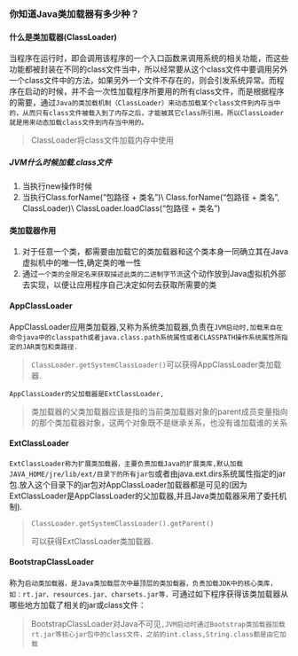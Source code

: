 ### 你知道Java类加载器有多少种？

#### 什么是类加载器(ClassLoader)

当程序在运行时，即会调用该程序的一个入口函数来调用系统的相关功能，而这些功能都被封装在不同的class文件当中，所以经常要从这个class文件中要调用另外一个class文件中的方法，如果另外一个文件不存在的，则会引发系统异常。而程序在启动的时候，并不会一次性加载程序所要用的所有class文件，而是根据程序的需要，通过`Java的类加载机制（ClassLoader）来动态加载某个class文件到内存当中的，从而只有class文件被载入到了内存之后，才能被其它class所引用。所以ClassLoader就是用来动态加载class文件到内存当中用的。`

> ClassLoader将class文件加载内存中使用

##### JVM什么时候加载.class文件

1. 当执行new操作时候
2. 当执行Class.forName(“包路径 + 类名”)\ Class.forName(“包路径 + 类名”, ClassLoader)\ ClassLoader.loadClass(“包路径 + 类名”)

#### 类加载器作用

1. 对于任意一个类，都需要由加载它的类加载器和这个类本身一同确立其在Java虚拟机中的唯一性,确定类的唯一性
2. 通过`一个类的全限定名来获取描述此类的二进制字节流`这个动作放到Java虚拟机外部去实现，以便让应用程序自己决定如何去获取所需要的类

#### AppClassLoader

AppClassLoader应用类加载器,又称为系统类加载器,负责在`JVM启动时,加载来自在命令java中的classpath或者java.class.path系统属性或者CLASSPATH操作系统属性所指定的JAR类包和类路径.`

> `ClassLoader.getSystemClassLoader()`可以获得AppClassLoader类加载器.

`AppClassLoader的父加载器是ExtClassLoader,`

> 类加载器的父类加载器应该是指的当前类加载器对象的parent成员变量指向的那个类加载器对象，这两个对象既不是继承关系，也没有谁加载谁的关系

#### ExtClassLoader

`ExtClassLoader称为扩展类加载器，主要负责加载Java的扩展类库,默认加载JAVA_HOME/jre/lib/ext/目录下的所有jar包`或者由java.ext.dirs系统属性指定的jar包.放入这个目录下的jar包对AppClassLoader加载器都是可见的(因为ExtClassLoader是AppClassLoader的父加载器,并且Java类加载器采用了委托机制).

> `ClassLoader.getSystemClassLoader().getParent()`
>
> 可以获得ExtClassLoader类加载器.

#### BootstrapClassLoader

称为`启动类加载器，是Java类加载层次中最顶层的类加载器，负责加载JDK中的核心类库，如：rt.jar、resources.jar、charsets.jar等，`可通过如下程序获得该类加载器从哪些地方加载了相关的jar或class文件：

> BootstrapClassLoader对Java不可见`,JVM启动时通过Bootstrap类加载器加载rt.jar等核心jar包中的class文件，之前的int.class,String.class都是由它加载`